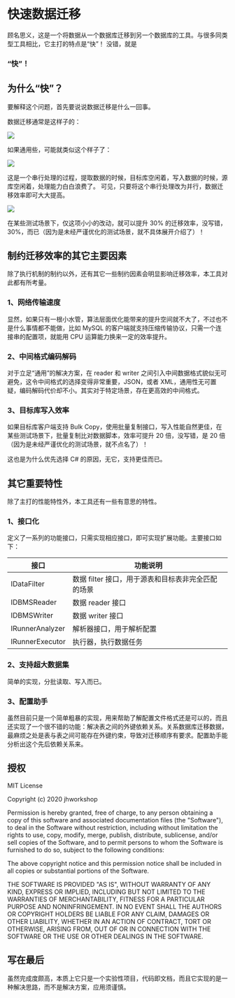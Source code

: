# 快速数据迁移
顾名思义，这是一个将数据从一个数据库迁移到另一个数据库的工具。与很多同类型工具相比，它主打的特点是“快”！
没错，就是
### “快”！

## 为什么“快”？
要解释这个问题，首先要说说数据迁移是什么一回事。

数据迁移通常是这样子的：

![](https://ebuy.ucoz.com/rdm/seq1.png)

如果通用些，可能就类似这个样子了：

![](https://ebuy.ucoz.com/rdm/seq2.png)

这是一个串行处理的过程，提取数据的时候，目标库空闲着，写入数据的时候，源库空闲着，处理能力白白浪费了。
可见，只要将这个串行处理改为并行，数据迁移效率即可大大提高。

![](https://ebuy.ucoz.com/rdm/seq3.png)

在某些测试场景下，仅这项小小的改动，就可以提升 30% 的迁移效率，没写错，30%，而已（因为是未经严谨优化的测试场景，就不具体展开介绍了）！

## 制约迁移效率的其它主要因素
除了执行机制的制约以外，还有其它一些制约因素会明显影响迁移效率，本工具对此都有所考量。

### 1、网络传输速度
显然，如果只有一根小水管，算法层面优化能带来的提升空间就不大了，不过也不是什么事情都不能做，比如 MySQL 的客户端就支持压缩传输协议，只需一个连接串的配置项，就能用 CPU 运算能力换来一定的效率提升。

### 2、中间格式编码解码
对于立足“通用”的解决方案，在 reader 和 writer 之间引入中间数据格式貌似无可避免，这令中间格式的选择变得非常重要，JSON，或者 XML，通用性无可置疑，编码解码代价却不小。其实对于特定场景，存在更高效的中间格式。

### 3、目标库写入效率
如果目标库客户端支持 Bulk Copy，使用批量复制接口，写入性能自然更佳，在某些测试场景下，批量复制比对数据脚本，效率可提升 20 倍，没写错，是 20 倍（因为是未经严谨优化的测试场景，就不点名了）！

这也是为什么优先选择 C# 的原因，无它，支持更佳而已。

## 其它重要特性
除了主打的性能特性外，本工具还有一些有意思的特性。

### 1、接口化
定义了一系列的功能接口，只需实现相应接口，即可实现扩展功能。主要接口如下：

| 接口 | 功能说明 |
| ---- | -------- |
| IDataFilter | 数据 filter 接口，用于源表和目标表非完全匹配的场景 |
| IDBMSReader | 数据 reader 接口 |
| IDBMSWriter | 数据 writer 接口 |
| IRunnerAnalyzer | 解析器接口，用于解析配置 |
| IRunnerExecutor | 执行器，执行数据任务 |

### 2、支持超大数据集
简单的实现，分批读取、写入而已。

### 3、配置助手
虽然目前只是一个简单粗暴的实现，用来帮助了解配置文件格式还是可以的，而且还实现了一个很不错的功能：解决表之间的外键依赖关系。关系数据库迁移数据，最麻烦之处是表与表之间可能存在外键约束，导致对迁移顺序有要求。配置助手能分析出这个先后依赖关系来。

## 授权
MIT License

Copyright (c) 2020 jhworkshop

Permission is hereby granted, free of charge, to any person obtaining a copy of this software and associated documentation files (the "Software"), to deal in the Software without restriction, including without limitation the rights to use, copy, modify, merge, publish, distribute, sublicense, and/or sell copies of the Software, and to permit persons to whom the Software is furnished to do so, subject to the following conditions:

The above copyright notice and this permission notice shall be included in all copies or substantial portions of the Software.

THE SOFTWARE IS PROVIDED "AS IS", WITHOUT WARRANTY OF ANY KIND, EXPRESS OR IMPLIED, INCLUDING BUT NOT LIMITED TO THE WARRANTIES OF MERCHANTABILITY, FITNESS FOR A PARTICULAR PURPOSE AND NONINFRINGEMENT. IN NO EVENT SHALL THE AUTHORS OR COPYRIGHT HOLDERS BE LIABLE FOR ANY CLAIM, DAMAGES OR OTHER LIABILITY, WHETHER IN AN ACTION OF CONTRACT, TORT OR OTHERWISE, ARISING FROM, OUT OF OR IN CONNECTION WITH THE SOFTWARE OR THE USE OR OTHER DEALINGS IN THE SOFTWARE.

## 写在最后
虽然完成度颇高，本质上它只是一个实验性项目，代码即文档，而且它实现的是一种解决思路，而不是解决方案，应用须谨慎。
